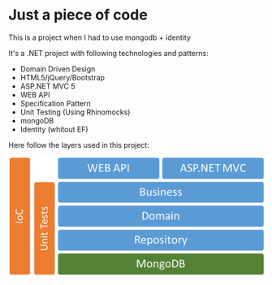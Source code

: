 # Just a piece of code

This is a project when I had to use mongodb + identity

It's a .NET project with following technologies and patterns:
  - Domain Driven Design
  - HTML5/jQuery/Bootstrap
  - ASP.NET MVC 5
  - WEB API
  - Specification Pattern
  - Unit Testing (Using Rhinomocks)
  - mongoDB
  - Identity (whitout EF)

Here follow the layers used in this project:

![alt tag](https://github.com/saleslessa/LearningMongoDB/blob/master/Storm/Layers.png)


